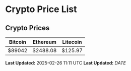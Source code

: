 # Crypto Price List

## Crypto Prices
| Bitcoin | Ethereum | Litecoin |
| ------- | -------- | -------- |
| $89042 | $2488.08 | $125.97 |
**Last Updated:** 2025-02-26 11:11 UTC
**Last Updated:** $DATE$
